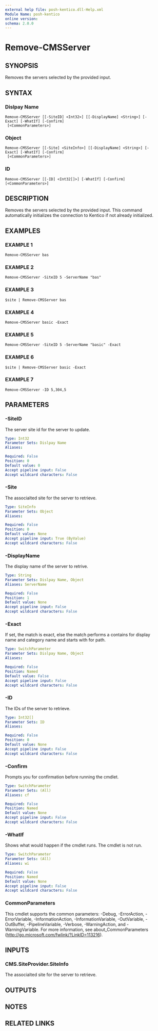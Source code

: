 ```yaml
---
external help file: posh-kentico.dll-Help.xml
Module Name: posh-kentico
online version:
schema: 2.0.0
---
```


# Remove-CMSServer

## SYNOPSIS
Removes the servers selected by the provided input.

## SYNTAX

### Dislpay Name
```
Remove-CMSServer [[-SiteID] <Int32>] [[-DisplayName] <String>] [-Exact] [-WhatIf] [-Confirm]
 [<CommonParameters>]
```

### Object
```
Remove-CMSServer [[-Site] <SiteInfo>] [[-DisplayName] <String>] [-Exact] [-WhatIf] [-Confirm]
 [<CommonParameters>]
```

### ID
```
Remove-CMSServer [[-ID] <Int32[]>] [-WhatIf] [-Confirm] [<CommonParameters>]
```

## DESCRIPTION
Removes the servers selected by the provided input.
This command automatically initializes the connection to Kentico if not already initialized.

## EXAMPLES

### EXAMPLE 1
```
Remove-CMSServer bas
```

### EXAMPLE 2
```
Remove-CMSServer -SiteID 5 -ServerName "bas"
```

### EXAMPLE 3
```
$site | Remove-CMSServer bas
```

### EXAMPLE 4
```
Remove-CMSServer basic -Exact
```

### EXAMPLE 5
```
Remove-CMSServer -SiteID 5 -ServerName "basic" -Exact
```

### EXAMPLE 6
```
$site | Remove-CMSServer basic -Exact
```

### EXAMPLE 7
```
Remove-CMSServer -ID 5,304,5
```

## PARAMETERS

### -SiteID
The server site id for the server to update.

```yaml
Type: Int32
Parameter Sets: Dislpay Name
Aliases:

Required: False
Position: 0
Default value: 0
Accept pipeline input: False
Accept wildcard characters: False
```

### -Site
The associalted site for the server to retrieve.

```yaml
Type: SiteInfo
Parameter Sets: Object
Aliases:

Required: False
Position: 0
Default value: None
Accept pipeline input: True (ByValue)
Accept wildcard characters: False
```

### -DisplayName
The display name of the server to retrive.

```yaml
Type: String
Parameter Sets: Dislpay Name, Object
Aliases: ServerName

Required: False
Position: 1
Default value: None
Accept pipeline input: False
Accept wildcard characters: False
```

### -Exact
If set, the match is exact, else the match performs a contains for display name and category name and starts with for path.

```yaml
Type: SwitchParameter
Parameter Sets: Dislpay Name, Object
Aliases:

Required: False
Position: Named
Default value: False
Accept pipeline input: False
Accept wildcard characters: False
```

### -ID
The IDs of the server to retrieve.

```yaml
Type: Int32[]
Parameter Sets: ID
Aliases:

Required: False
Position: 0
Default value: None
Accept pipeline input: False
Accept wildcard characters: False
```

### -Confirm
Prompts you for confirmation before running the cmdlet.

```yaml
Type: SwitchParameter
Parameter Sets: (All)
Aliases: cf

Required: False
Position: Named
Default value: None
Accept pipeline input: False
Accept wildcard characters: False
```

### -WhatIf
Shows what would happen if the cmdlet runs.
The cmdlet is not run.

```yaml
Type: SwitchParameter
Parameter Sets: (All)
Aliases: wi

Required: False
Position: Named
Default value: None
Accept pipeline input: False
Accept wildcard characters: False
```

### CommonParameters
This cmdlet supports the common parameters: -Debug, -ErrorAction, -ErrorVariable, -InformationAction, -InformationVariable, -OutVariable, -OutBuffer, -PipelineVariable, -Verbose, -WarningAction, and -WarningVariable.
For more information, see about_CommonParameters (http://go.microsoft.com/fwlink/?LinkID=113216).

## INPUTS

### CMS.SiteProvider.SiteInfo
The associalted site for the server to retrieve.

## OUTPUTS

## NOTES

## RELATED LINKS
